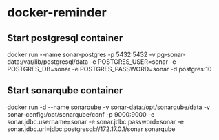 # docker-reminder
## Start postgresql container
docker run --name sonar-postgres -p 5432:5432 -v pg-sonar-data:/var/lib/postgresql/data -e POSTGRES_USER=sonar -e POSTGRES_DB=sonar -e POSTGRES_PASSWORD=sonar -d postgres:10

## Start sonarqube container
docker run -d --name sonarqube -v sonar-data:/opt/sonarqube/data -v sonar-config:/opt/sonarqube/conf -p 9000:9000 -e sonar.jdbc.username=sonar -e sonar.jdbc.password=sonar -e sonar.jdbc.url=jdbc:postgresql://172.17.0.1/sonar sonarqube

